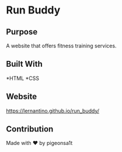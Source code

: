 # Run Buddy

## Purpose
A website that offers fitness training services.

## Built With
*HTML
*CSS

## Website
https://lernantino.github.io/run_buddy/

## Contribution
Made with ❤️ by pigeonsa1t
